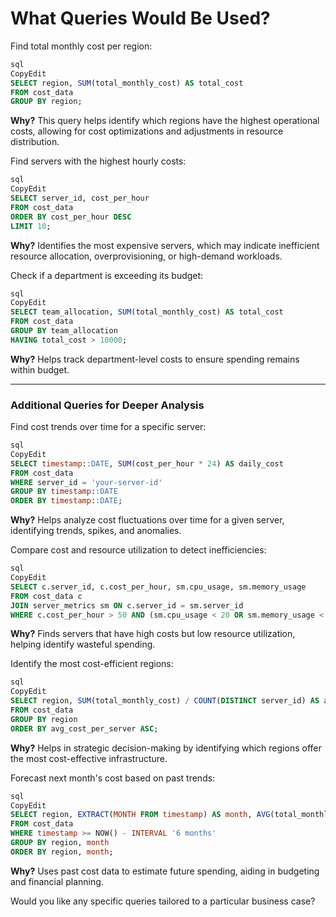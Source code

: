 # What Queries Would Be Used?

Find total monthly cost per region:

```sql
sql
CopyEdit
SELECT region, SUM(total_monthly_cost) AS total_cost
FROM cost_data
GROUP BY region;

```

**Why?** This query helps identify which regions have the highest operational costs, allowing for cost optimizations and adjustments in resource distribution.

Find servers with the highest hourly costs:

```sql
sql
CopyEdit
SELECT server_id, cost_per_hour
FROM cost_data
ORDER BY cost_per_hour DESC
LIMIT 10;

```

**Why?** Identifies the most expensive servers, which may indicate inefficient resource allocation, overprovisioning, or high-demand workloads.

Check if a department is exceeding its budget:

```sql
sql
CopyEdit
SELECT team_allocation, SUM(total_monthly_cost) AS total_cost
FROM cost_data
GROUP BY team_allocation
HAVING total_cost > 10000;

```

**Why?** Helps track department-level costs to ensure spending remains within budget.

---

### **Additional Queries for Deeper Analysis**

Find cost trends over time for a specific server:

```sql
sql
CopyEdit
SELECT timestamp::DATE, SUM(cost_per_hour * 24) AS daily_cost
FROM cost_data
WHERE server_id = 'your-server-id'
GROUP BY timestamp::DATE
ORDER BY timestamp::DATE;

```

**Why?** Helps analyze cost fluctuations over time for a given server, identifying trends, spikes, and anomalies.

Compare cost and resource utilization to detect inefficiencies:

```sql
sql
CopyEdit
SELECT c.server_id, c.cost_per_hour, sm.cpu_usage, sm.memory_usage
FROM cost_data c
JOIN server_metrics sm ON c.server_id = sm.server_id
WHERE c.cost_per_hour > 50 AND (sm.cpu_usage < 20 OR sm.memory_usage < 30);

```

**Why?** Finds servers that have high costs but low resource utilization, helping identify wasteful spending.

Identify the most cost-efficient regions:

```sql
sql
CopyEdit
SELECT region, SUM(total_monthly_cost) / COUNT(DISTINCT server_id) AS avg_cost_per_server
FROM cost_data
GROUP BY region
ORDER BY avg_cost_per_server ASC;

```

**Why?** Helps in strategic decision-making by identifying which regions offer the most cost-effective infrastructure.

Forecast next month's cost based on past trends:

```sql
sql
CopyEdit
SELECT region, EXTRACT(MONTH FROM timestamp) AS month, AVG(total_monthly_cost) AS avg_cost
FROM cost_data
WHERE timestamp >= NOW() - INTERVAL '6 months'
GROUP BY region, month
ORDER BY region, month;

```

**Why?** Uses past cost data to estimate future spending, aiding in budgeting and financial planning.

Would you like any specific queries tailored to a particular business case?